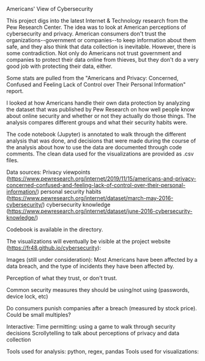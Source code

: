 Americans' View of Cybersecurity

This project digs into the latest Internet & Technology research from the Pew Research Center. The idea was to look at American perceptions of cybersecurity and privacy. American consumers don't trust the organizations--government or companies--to keep information about them safe, and they also think that data collection is inevitable. However, there is some contradiction. Not only do Americans not trust government and companies to protect their data online from thieves, but they don't do a very good job with protecting their data, either. 

Some stats are pulled from the "Americans and Privacy: Concerned, Confused and Feeling Lack of Control over Their Personal Information" report.

I looked at how Americans handle their own data protection by analyzing the dataset that was published by Pew Research on how well people know about online security and whether or not they actually do those things. The analysis compares different groups and what their security habits were.

The code notebook (Jupyter) is annotated to walk through the different analysis that was done, and decisions that were made during the course of the analysis about how to use the data are documented through code comments. The clean data used for the visualizations are provided as .csv files.

Data sources: Privacy viewpoints (https://www.pewresearch.org/internet/2019/11/15/americans-and-privacy-concerned-confused-and-feeling-lack-of-control-over-their-personal-information/) 
personal security habits (https://www.pewresearch.org/internet/dataset/march-may-2016-cybersecurity/)
cybersecurity knowledge (https://www.pewresearch.org/internet/dataset/june-2016-cybersecurity-knowledge/)

Codebook is available in the directory.

The visualizations will eventually be visible at the project website (https://fr48.github.io/cybersecurity):

Images (still under consideration):
Most Americans have been affected by a data breach, and the type of incidents they have been affected by.

Perception of what they trust, or don't trust.

Common security measures they should be using/not using (passwords, device lock, etc)

Do consumers punish companies after a breach (measured by stock price). Could be small multiples?

Interactive:
Time permitting: using a game to walk through security decisions
Scrollytelling to talk about perceptions of privacy and data collection

Tools used for analysis: python, regex, pandas
Tools used for visualizations:
